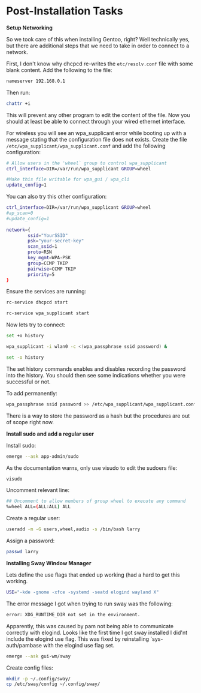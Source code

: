 # Post-Installation Tasks

**Setup Networking**

So we took care of this when installing Gentoo, right?  Well technically yes, but there are additional steps that we need to take in order to connect to a network.

First, I don't know why dhcpcd re-writes the `etc/resolv.conf` file with some blank content.  Add the following to the file:

```bash
nameserver 192.168.0.1
```

Then run:

```bash
chattr +i
```
This will prevent any other program to edit the content of the file. Now you should at least be able to connect through your wired ethernet interface.

For wireless you will see an wpa_supplicant error while booting up with a message stating that the configuration file does not exists. Create the file `/etc/wpa_supplicant/wpa_supplicant.conf` and add the following configuration:

```bash
# Allow users in the 'wheel` group to control wpa_supplicant
ctrl_interface=DIR=/var/run/wpa_supplicant GROUP=wheel

#Make this file writable for wpa_gui / wpa_cli
update_config=1
```

You can also try this other configuration:

```bash
ctrl_interface=DIR=/var/run/wpa_supplicant GROUP=wheel
#ap_scan=0
#update_config=1
 
network={
        ssid="YourSSID"
        psk="your-secret-key"
        scan_ssid=1
        proto=RSN
        key_mgmt=WPA-PSK
        group=CCMP TKIP
        pairwise=CCMP TKIP
        priority=5
}
```
Ensure the services are running:

```bash
rc-service dhcpcd start
```
```bash
rc-service wpa_supplicant start
```

Now lets try to connect:

```bash
set +o history
```
```bash
wpa_supplicant -i wlan0 -c <(wpa_passphrase ssid password) &
```
```bash
set -o history
```
The set history commands enables and disables recording the password into the history.  You should then see some indications whether you were successful or not.

To add permanently:

```bash
wpa_passphrase ssid password >> /etc/wpa_supplicant/wpa_supplicant.conf
```

There is a way to store the password as a hash but the procedures are out of scope right now.

**Install sudo and add a regular user**

Install sudo:

```bash
emerge --ask app-admin/sudo
```

As the documentation warns, only use visudo to edit the sudoers file:

```bash
visudo
```
Uncomment relevant line:

```bash
## Uncomment to allow members of group wheel to execute any command
%wheel ALL=(ALL:ALL) ALL
```

Create a regular user:

```bash
useradd -m -G users,wheel,audio -s /bin/bash larry 
```

Assign a password:

```bash
passwd larry
```

**Installing Sway Window Manager**

Lets define the use flags that ended up working (had a hard to get this working.

```bash
USE="-kde -gnome -xfce -systemd -seatd elogind wayland X"
```

The error message I got when trying to run sway was the following:

```bash
error: XDG_RUNTIME_DIR not set in the environment.
```

Apparently, this was caused by pam not being able to communicate correctly with elogind.  Looks like the first time I got sway installed I did'nt include the elogind use flag.  This was fixed by reinstalling `sys-auth/pambase with the elogind use flag set.

```bash
emerge --ask gui-wm/sway
```

Create config files:

```bash
mkdir -p ~/.config/sway/
cp /etc/sway/config ~/.config/sway/ 
```



